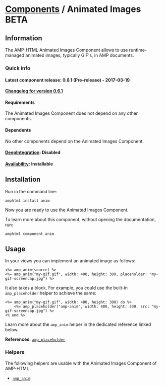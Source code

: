 
# [Components](https://github.com/jonhue/amphtml/tree/master/lib/amphtml/components/docs) / Animated Images BETA


## Information

The AMP-HTML Animated Images Component allows to use runtime-managed animated images, typically GIF's, in AMP documents.

### Quick info

#### Latest component release: 0.6.1 (Pre-release) - 2017-03-19

[**Changelog for version 0.6.1**](https://github.com/jonhue/amphtml/blob/master/CHANGELOG.md#061-pre-release---2017-03-19)

#### Requirements

The Animated Images Component does not depend on any other components.

#### Dependents

No other components depend on the Animated Images Component.

#### [DeepIntegration](https://github.com/jonhue/amphtml/tree/master/lib/amphtml/components/docs#deepintegration-components): Disabled

#### [Availability](https://github.com/jonhue/amphtml/tree/master/lib/amphtml/components/docs#availability-of-components): Installable


## Installation

Run in the command line:

    amphtml install anim

Now you are ready to use the Animated Images Component.

To learn more about this component, without opening the documentation, run:

    amphtml component anim


## Usage

In your views you can implement an animated image as follows:

    <%= amp_anim(source) %>
    <%= amp_anim("my-gif.gif", width: 400, height: 300, placeholder: "my-gif-screencap.jpg") %>

It also takes a block. For example, you could use the built-in `amp_placeholder` helper to achieve the same:

    <%= amp_anim("my-gif.gif", width: 400, height: 300) do %>
        <%= amp_placeholder("amp-anim", width: 400, height: 300, src: "my-gif-screencap.jpg") %>
    <% end %>

Learn more about the `amp_anim` helper in the dedicated reference linked below.

**References:** [`amp_placeholder`](https://github.com/jonhue/amphtml/blob/master/lib/amphtml/helpers/docs/amp_placeholder.md)


### Helpers

The following helpers are usable with the Animated Images Component of AMP-HTML

* [`amp_anim`](https://github.com/jonhue/amphtml/blob/master/lib/amphtml/helpers/docs/amp_anim.md)
